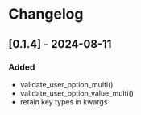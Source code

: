 # Changelog

## [0.1.4] - 2024-08-11
### Added
- validate_user_option_multi()
- validate_user_option_value_multi()
- retain key types in kwargs
